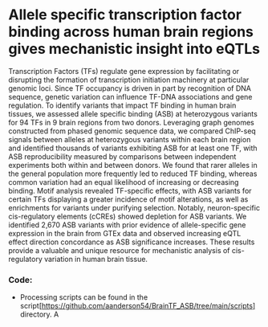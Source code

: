 # Allele specific transcription factor binding across human brain regions gives mechanistic insight into eQTLs
Transcription Factors (TFs) regulate gene expression by facilitating or disrupting the formation of transcription initiation machinery at particular genomic loci. Since TF occupancy is driven in part by recognition of DNA sequence, genetic variation can influence TF-DNA associations and gene regulation. To identify variants that impact TF binding in human brain tissues, we assessed allele specific binding (ASB) at heterozygous variants for 94 TFs in 9 brain regions from two donors. Leveraging graph genomes constructed from phased genomic sequence data, we compared ChIP-seq signals between alleles at heterozygous variants within each brain region and identified thousands of variants exhibiting ASB for at least one TF, with ASB reproducibility measured by comparisons between independent experiments both within and between donors. We found that rarer alleles in the general population more frequently led to reduced TF binding, whereas common variation had an equal likelihood of increasing or decreasing binding. Motif analysis revealed TF-specific effects, with ASB variants for certain TFs displaying a greater incidence of motif alterations, as well as enrichments for variants under purifying selection. Notably, neuron-specific cis-regulatory elements (cCREs) showed depletion for ASB variants. We identified 2,670 ASB variants with prior evidence of allele-specific gene expression in the brain from GTEx data and observed increasing eQTL effect direction concordance as ASB significance increases. These results provide a valuable and unique resource for mechanistic analysis of cis-regulatory variation in human brain tissue.

### Code:
* Processing scripts can be found in the script[https://github.com/aanderson54/BrainTF_ASB/tree/main/scripts] directory. A
